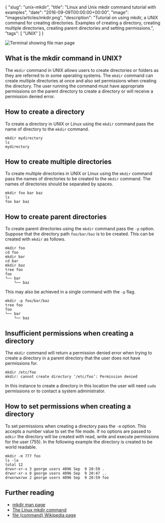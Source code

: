 {
  "slug": "unix-mkdir",
  "title": "Linux and Unix mkdir command tutorial with examples",
  "date": "2016-09-09T00:00:00+00:00",
  "image": "images/articles/mkdir.png",
  "description": "Tutorial on using mkdir, a UNIX command for creating directories. Examples of creating a directory, creating multiple directories, creating parent directories and setting permissions.",
  "tags": [
    "UNIX"
  ]
}

![Terminal showing file man page][2]

## What is the mkdir command in UNIX?

The `mkdir` command in UNIX allows users to create directories or folders as they are referred to in some operating systems. The `mkdir` command can create multiple directories at once and also set permissions when creating the directory. The user running the command must have appropriate permissions on the parent directory to create a directory or will receive a permission denied error. 


## How to create a directory

To create a directory in UNIX or Linux using the `mkdir` command pass the name of directory to the `mkdir` command.

    mkdir mydirectory
    ls
    mydirectory
  
## How to create multiple directories

To create multiple directories in UNIX or Linux using the `mkdir` command pass the names of directories to be created to the `mkdir` command. The names of directories should be separated by spaces.

    mkdir foo bar baz
    ls
    foo bar baz
    
## How to create parent directories

To create parent directories using the `mkdir` command pass the `-p` option. Suppose that the directory path `foo/bar/baz` is to be created. This can be created with `mkdir` as follows.

    mkdir foo
    cd foo
    mkdir bar
    cd bar
    mkdir baz
    tree foo
    foo
    └── bar
        └── baz


This may also be achieved in a single command with the `-p` flag.

    mkdir -p foo/bar/baz
    tree foo
    foo
    └── bar
        └── baz

## Insufficient permissions when creating a directory

The `mkdir` command will return a permission denied error when trying to create a directory in a parent directory that the user does not have permissions for.

    mkdir /etc/foo
    mkdir: cannot create directory ‘/etc/foo’: Permission denied

In this instance to create a directory in this location the user will need `sudo` permissions or to contact a system administrator.
    
## How to set permissions when creating a directory

To set permissions when creating a directory pass the `-m` option. This accepts a number value to set the file mode. If no options are passed to `mdkir` the directory will be created with read, write and execute permissions for the user (755). 
In the following example the directory is created to be world readable.

    mkdir -m 777 foo
    ls -la
    total 12
    drwxr-xr-x 3 george users 4096 Sep  9 20:59 .
    drwxr-xr-x 8 george users 4096 Sep  9 20:47 ..
    drwxrwxrwx 2 george users 4096 Sep  9 20:59 foo


## Further reading 
* [mkdir man page][1]
* [The Linux mkdir command][3]
* [file (command) Wikipedia page][4]

[1]: http://linux.die.net/man/1/mkdir
[2]: https://shapeshed.com/images/articles/mkdir.png "Linux and Unix mkdir command"
[3]: http://ww.linfo.org/mkdir.html
[4]: https://en.wikipedia.org/wiki/Mkdir

